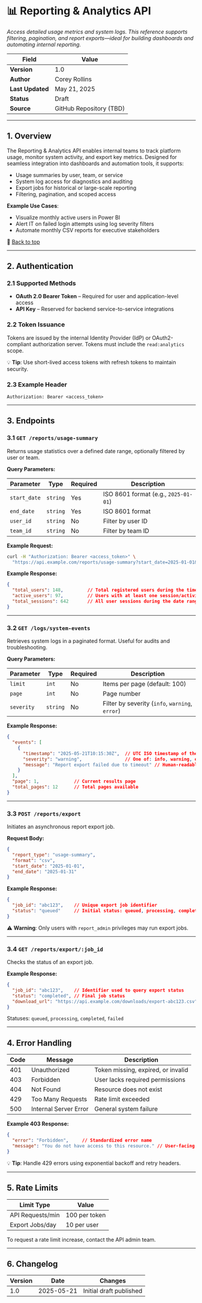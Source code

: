
# 📊 Reporting & Analytics API

*Access detailed usage metrics and system logs. This reference supports filtering, pagination, and report exports—ideal for building dashboards and automating internal reporting.*

| **Field**       | **Value**                    |
|------------------|------------------------------|
| **Version**      | 1.0                          |
| **Author**       | Corey Rollins               |
| **Last Updated** | May 21, 2025                |
| **Status**       | Draft                        |
| **Source**       | GitHub Repository (TBD)      |

---

## 1. Overview

The Reporting & Analytics API enables internal teams to track platform usage, monitor system activity, and export key metrics. Designed for seamless integration into dashboards and automation tools, it supports:

- Usage summaries by user, team, or service
- System log access for diagnostics and auditing
- Export jobs for historical or large-scale reporting
- Filtering, pagination, and scoped access

**Example Use Cases**:
- Visualize monthly active users in Power BI
- Alert IT on failed login attempts using log severity filters
- Automate monthly CSV reports for executive stakeholders

🔗 [Back to top](#-reporting--analytics-api)

---

## 2. Authentication

### 2.1 Supported Methods

- **OAuth 2.0 Bearer Token** – Required for user and application-level access  
- **API Key** – Reserved for backend service-to-service integrations

### 2.2 Token Issuance

Tokens are issued by the internal Identity Provider (IdP) or OAuth2-compliant authorization server. Tokens must include the `read:analytics` scope.

💡 **Tip**: Use short-lived access tokens with refresh tokens to maintain security.

### 2.3 Example Header

```http
Authorization: Bearer <access_token>
```

---

## 3. Endpoints

### 3.1 `GET /reports/usage-summary`

Returns usage statistics over a defined date range, optionally filtered by user or team.

**Query Parameters:**

| Parameter     | Type     | Required | Description                          |
|---------------|----------|----------|--------------------------------------|
| `start_date`  | `string` | Yes      | ISO 8601 format (e.g., `2025-01-01`) |
| `end_date`    | `string` | Yes      | ISO 8601 format                      |
| `user_id`     | `string` | No       | Filter by user ID                    |
| `team_id`     | `string` | No       | Filter by team ID                    |

**Example Request:**

```bash
curl -H "Authorization: Bearer <access_token>" \
  "https://api.example.com/reports/usage-summary?start_date=2025-01-01&end_date=2025-01-31"
```

**Example Response:**

```json
{
  "total_users": 148,         // Total registered users during the time range
  "active_users": 97,         // Users with at least one session/activity
  "total_sessions": 642       // All user sessions during the date range
}
```

___

### 3.2 `GET /logs/system-events`

Retrieves system logs in a paginated format. Useful for audits and troubleshooting.

**Query Parameters:**

| Parameter     | Type     | Required | Description                              |
|---------------|----------|----------|------------------------------------------|
| `limit`       | `int`    | No       | Items per page (default: 100)            |
| `page`        | `int`    | No       | Page number                              |
| `severity`    | `string` | No       | Filter by severity (`info`, `warning`, `error`) |

**Example Response:**

```json
{
  "events": [
    {
      "timestamp": "2025-05-21T10:15:30Z",  // UTC ISO timestamp of the event
      "severity": "warning",                // One of: info, warning, error
      "message": "Report export failed due to timeout" // Human-readable description
    }
  ],
  "page": 1,             // Current results page
  "total_pages": 12      // Total pages available
}
```

___

### 3.3 `POST /reports/export`

Initiates an asynchronous report export job.

**Request Body:**

```json
{
  "report_type": "usage-summary",
  "format": "csv",
  "start_date": "2025-01-01",
  "end_date": "2025-01-31"
}
```

**Example Response:**

```json
{
  "job_id": "abc123",    // Unique export job identifier
  "status": "queued"     // Initial status: queued, processing, completed, or failed
}
```

⚠️ **Warning**: Only users with `report_admin` privileges may run export jobs.

---

### 3.4 `GET /reports/export/:job_id`

Checks the status of an export job.

**Example Response:**

```json
{
  "job_id": "abc123",    // Identifier used to query export status
  "status": "completed", // Final job status
  "download_url": "https://api.example.com/downloads/export-abc123.csv" // File URL
}
```

Statuses: `queued`, `processing`, `completed`, `failed`

---

## 4. Error Handling

| Code | Message               | Description                       |
|------|------------------------|-----------------------------------|
| 401  | Unauthorized           | Token missing, expired, or invalid |
| 403  | Forbidden              | User lacks required permissions   |
| 404  | Not Found              | Resource does not exist           |
| 429  | Too Many Requests      | Rate limit exceeded               |
| 500  | Internal Server Error  | General system failure            |

**Example 403 Response:**

```json
{
  "error": "Forbidden",     // Standardized error name
  "message": "You do not have access to this resource." // User-facing message
}
```

💡 **Tip**: Handle 429 errors using exponential backoff and retry headers.

---

## 5. Rate Limits

| Limit Type         | Value             |
|--------------------|-------------------|
| API Requests/min   | 100 per token     |
| Export Jobs/day    | 10 per user       |

To request a rate limit increase, contact the API admin team.

---

## 6. Changelog

| Version | Date       | Changes                            |
|---------|------------|-------------------------------------|
| 1.0     | 2025-05-21 | Initial draft published             |
